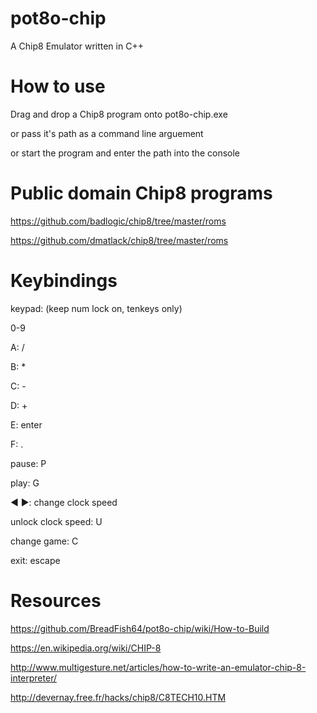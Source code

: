 ﻿# pot8o-chip
A Chip8 Emulator written in C++

# How to use
Drag and drop a Chip8 program onto pot8o-chip.exe

or pass it's path as a command line arguement

or start the program and enter the path into the console

# Public domain Chip8 programs
https://github.com/badlogic/chip8/tree/master/roms

https://github.com/dmatlack/chip8/tree/master/roms

# Keybindings
keypad:
(keep num lock on, tenkeys only)

0-9

A: /

B: *

C: -

D: +

E: enter

F: .

pause: P

play: G

◀ ▶: change clock speed

unlock clock speed: U

change game: C

exit: escape

# Resources
https://github.com/BreadFish64/pot8o-chip/wiki/How-to-Build

https://en.wikipedia.org/wiki/CHIP-8

http://www.multigesture.net/articles/how-to-write-an-emulator-chip-8-interpreter/

http://devernay.free.fr/hacks/chip8/C8TECH10.HTM
